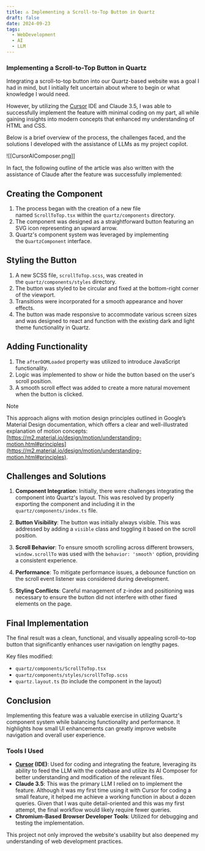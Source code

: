 ```yaml
---
title: 🔝 Implementing a Scroll-to-Top Button in Quartz
draft: false
date: 2024-09-23
tags:
  - WebDevelopment
  - AI
  - LLM
---
```

### Implementing a Scroll-to-Top Button in Quartz

Integrating a scroll-to-top button into our Quartz-based website was a goal I had in mind, but I initially felt uncertain about where to begin or what knowledge I would need. 

However, by utilizing the [Cursor](https://www.cursor.com/) IDE and Claude 3.5, I was able to successfully implement the feature with minimal coding on my part, all while gaining insights into modern concepts that enhanced my understanding of HTML and CSS. 

Below is a brief overview of the process, the challenges faced, and the solutions I developed with the assistance of LLMs as my project copilot.

![[CursorAIComposer.png]]

In fact, the following outline of the article was also written with the assistance of Claude after the feature was successfully implemented:


## Creating the Component

1. The process began with the creation of a new file named `ScrollToTop.tsx` within the `quartz/components` directory.
2. The component was designed as a straightforward button featuring an SVG icon representing an upward arrow.
3. Quartz's component system was leveraged by implementing the `QuartzComponent` interface.

## Styling the Button

1. A new SCSS file, `scrollToTop.scss`, was created in the `quartz/components/styles` directory.
2. The button was styled to be circular and fixed at the bottom-right corner of the viewport.
3. Transitions were incorporated for a smooth appearance and hover effects.
4. The button was made responsive to accommodate various screen sizes and was designed to react and function with the existing dark and light theme functionality in Quartz.

## Adding Functionality

1. The `afterDOMLoaded` property was utilized to introduce JavaScript functionality.
2. Logic was implemented to show or hide the button based on the user's scroll position.
3. A smooth scroll effect was added to create a more natural movement when the button is clicked.

> [!NOTE]
> This approach aligns with motion design principles outlined in Google’s Material Design documentation, which offers a clear and well-illustrated explanation of motion concepts: [https://m2.material.io/design/motion/understanding-motion.html#principles](https://m2.material.io/design/motion/understanding-motion.html#principles).

## Challenges and Solutions

1. **Component Integration**: Initially, there were challenges integrating the component into Quartz's layout. This was resolved by properly exporting the component and including it in the `quartz/components/index.ts` file.
    
2. **Button Visibility**: The button was initially always visible. This was addressed by adding a `visible` class and toggling it based on the scroll position.
    
3. **Scroll Behavior**: To ensure smooth scrolling across different browsers, `window.scrollTo` was used with the `behavior: 'smooth'` option, providing a consistent experience.
    
4. **Performance**: To mitigate performance issues, a debounce function on the scroll event listener was considered during development.
    
5. **Styling Conflicts**: Careful management of z-index and positioning was necessary to ensure the button did not interfere with other fixed elements on the page.
    

## Final Implementation

The final result was a clean, functional, and visually appealing scroll-to-top button that significantly enhances user navigation on lengthy pages.

Key files modified:

- `quartz/components/ScrollToTop.tsx`
- `quartz/components/styles/scrollToTop.scss`
- `quartz.layout.ts` (to include the component in the layout)

## Conclusion

Implementing this feature was a valuable exercise in utilizing Quartz's component system while balancing functionality and performance. It highlights how small UI enhancements can greatly improve website navigation and overall user experience.

### Tools I Used

- **[Cursor](https://www.cursor.com/) (IDE)**: Used for coding and integrating the feature, leveraging its ability to feed the LLM with the codebase and utilize its AI Composer for better understanding and modification of the relevant files.
- **Claude 3.5**: This was the primary LLM I relied on to implement the feature. Although it was my first time using it with Cursor for coding a small feature, it helped me achieve a working function in about a dozen queries. Given that I was quite detail-oriented and this was my first attempt, the final workflow would likely require fewer queries.
- **Chromium-Based Browser Developer Tools**: Utilized for debugging and testing the implementation.

This project not only improved the website's usability but also deepened my understanding of web development practices.